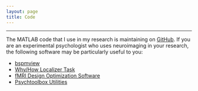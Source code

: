 ```yaml
---
layout: page
title: Code
---
```


---
The MATLAB code that I use in my research is maintaining on [GitHub](https://github.com/spunt?tab=repositories). If you are an experimental psychologist who uses neuroimaging in your research, the following software may be particularly useful to you: 

- [bspmview](http://spunt.github.io/bspmview)
- [Why/How Localizer Task](http://spunt.github.io/whyhowlocalizer)
- [fMRI Design Optimization Software](http://spunt.github.io/easy-optimize-x)
- [Psychtoolbox Utilities](http://spunt.github.io/ptb-utilities)





